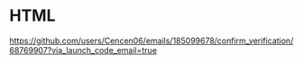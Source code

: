 # HTML
https://github.com/users/Cencen06/emails/185099678/confirm_verification/68769907?via_launch_code_email=true
